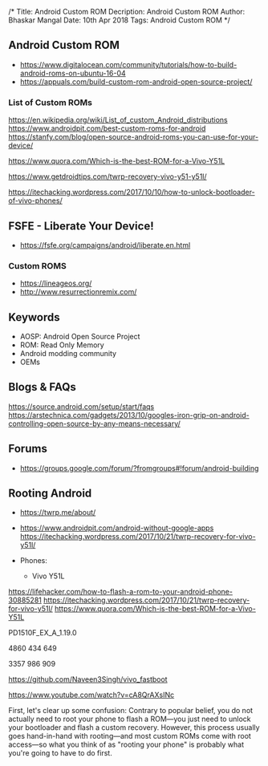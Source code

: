/*
Title: Android Custom ROM
Decription: Android Custom ROM
Author: Bhaskar Mangal
Date: 10th Apr 2018
Tags: Android Custom ROM
*/

## Android Custom ROM
- https://www.digitalocean.com/community/tutorials/how-to-build-android-roms-on-ubuntu-16-04
- https://appuals.com/build-custom-rom-android-open-source-project/

### List of Custom ROMs
https://en.wikipedia.org/wiki/List_of_custom_Android_distributions
https://www.androidpit.com/best-custom-roms-for-android
https://stanfy.com/blog/open-source-android-roms-you-can-use-for-your-device/

https://www.quora.com/Which-is-the-best-ROM-for-a-Vivo-Y51L

https://www.getdroidtips.com/twrp-recovery-vivo-y51-y51l/

https://itechacking.wordpress.com/2017/10/10/how-to-unlock-bootloader-of-vivo-phones/

## FSFE - Liberate Your Device!
- https://fsfe.org/campaigns/android/liberate.en.html

### Custom ROMS
- https://lineageos.org/
- http://www.resurrectionremix.com/

## Keywords
- AOSP: Android Open Source Project
- ROM: Read Only Memory
- Android modding community
- OEMs

## Blogs & FAQs
https://source.android.com/setup/start/faqs
https://arstechnica.com/gadgets/2013/10/googles-iron-grip-on-android-controlling-open-source-by-any-means-necessary/

## Forums
- https://groups.google.com/forum/?fromgroups#!forum/android-building



## Rooting Android
* https://twrp.me/about/
* https://www.androidpit.com/android-without-google-apps
https://itechacking.wordpress.com/2017/10/21/twrp-recovery-for-vivo-y51l/

* Phones:
	- Vivo Y51L



https://lifehacker.com/how-to-flash-a-rom-to-your-android-phone-30885281
https://itechacking.wordpress.com/2017/10/21/twrp-recovery-for-vivo-y51l/
https://www.quora.com/Which-is-the-best-ROM-for-a-Vivo-Y51L



PD1510F_EX_A_1.19.0


4860 434 649

3357 986 909

https://github.com/Naveen3Singh/vivo_fastboot	

https://www.youtube.com/watch?v=cA8QrAXsINc




First, let's clear up some confusion: Contrary to popular belief, you do not actually need to root your phone to flash a ROM—you just need to unlock your bootloader and flash a custom recovery. However, this process usually goes hand-in-hand with rooting—and most custom ROMs come with root access—so what you think of as "rooting your phone" is probably what you're going to have to do first.